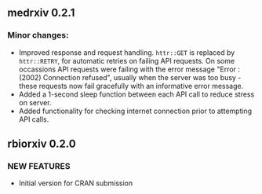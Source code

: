 ## medrxiv 0.2.1

### Minor changes:

* Improved response and request handling. `httr::GET` is replaced by `httr::RETRY`, for automatic retries on failing API requests. On some occassions API requests were failing with the error message "Error : (2002) Connection refused", usually when the server was too busy - these requests now fail gracefully with an informative error message.
* Added a 1-second sleep function between each API call to reduce stress on server.
* Added functionality for checking internet connection prior to attempting API calls.

## rbiorxiv 0.2.0

### NEW FEATURES

* Initial version for CRAN submission
